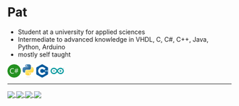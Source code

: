 # Pat

- Student at a university for applied sciences
- Intermediate to advanced knowledge in VHDL, C, C#, C++, Java, Python, Arduino
- mostly self taught

<p align="left">
<a href="https://github.com/PatBoyHD" target="blank"><img align="center" src="https://github.com/PatBoyHD/PatBoyHD/blob/main/icons/csharp.svg" title = "C#" alt="" height="30" /></a>
<a href="https://github.com/PatBoyHD" target="blank"><img align="center" src="https://github.com/PatBoyHD/PatBoyHD/blob/main/icons/python-logo-only.svg" alt="" height="30" /></a>
<a href="https://github.com/PatBoyHD" target="blank"><img align="center" src="https://github.com/PatBoyHD/PatBoyHD/blob/main/icons/cplusplus.svg" alt="" height="30" /></a>
<a href="https://github.com/PatBoyHD" target="blank"><img align="center" src="https://github.com/PatBoyHD/PatBoyHD/blob/main/icons/arduino.svg" alt="" height="30" /></a>
</p>

---

<a href="https://github.com/anuraghazra/github-readme-stats#gh-dark-mode-only">
  <img align="center" src="https://github-readme-stats.vercel.app/api?username=PatBoyHD&show_icons=true&theme=tokyonight" />
</a>
<a href="https://github.com/anuraghazra/github-readme-stats#gh-light-mode-only">
  <img align="center" src="https://github-readme-stats.vercel.app/api?username=PatBoyHD&show_icons=true&theme=default" />
</a>
<a href="https://github.com/anuraghazra/github-readme-stats#gh-dark-mode-only">
  <img align="center" src="https://github-readme-stats.vercel.app/api/top-langs/?username=PatBoyHD&layout=compact&theme=tokyonight" />
</a>
<a href="https://github.com/anuraghazra/github-readme-stats#gh-light-mode-only">
  <img align="center" src="https://github-readme-stats.vercel.app/api/top-langs/?username=PatBoyHD&layout=compact&theme=default" />
</a>
